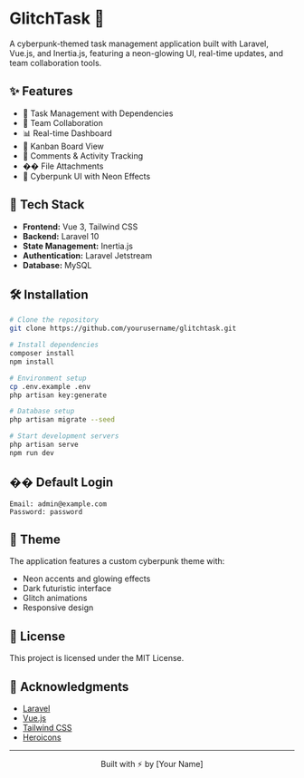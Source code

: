 # GlitchTask 🌟

A cyberpunk-themed task management application built with Laravel, Vue.js, and Inertia.js, featuring a neon-glowing UI, real-time updates, and team collaboration tools.

## ✨ Features

- 🎯 Task Management with Dependencies
- 👥 Team Collaboration
- 📊 Real-time Dashboard
- 🔄 Kanban Board View
- 💬 Comments & Activity Tracking
- �� File Attachments
- 🌈 Cyberpunk UI with Neon Effects

## 🚀 Tech Stack

- **Frontend:** Vue 3, Tailwind CSS
- **Backend:** Laravel 10
- **State Management:** Inertia.js
- **Authentication:** Laravel Jetstream
- **Database:** MySQL

## 🛠️ Installation

```bash
# Clone the repository
git clone https://github.com/yourusername/glitchtask.git

# Install dependencies
composer install
npm install

# Environment setup
cp .env.example .env
php artisan key:generate

# Database setup
php artisan migrate --seed

# Start development servers
php artisan serve
npm run dev
```

## �� Default Login

```
Email: admin@example.com
Password: password
```

## 🎨 Theme

The application features a custom cyberpunk theme with:
- Neon accents and glowing effects
- Dark futuristic interface
- Glitch animations
- Responsive design

## 📝 License

This project is licensed under the MIT License.

## 🙏 Acknowledgments

- [Laravel](https://laravel.com)
- [Vue.js](https://vuejs.org)
- [Tailwind CSS](https://tailwindcss.com)
- [Heroicons](https://heroicons.com)

---

<p align="center">
  Built with ⚡ by [Your Name]
</p>
